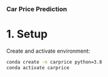 ### Car Price Prediction
# 1. Setup
Create and activate environment:
```bash
conda create -n carprice python=3.8
conda activate carprice

